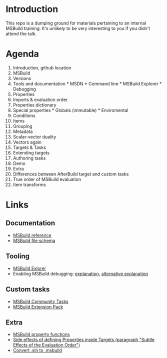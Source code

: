 # Introduction

This repo is a dumping ground for materials pertaining to an internal MSBuild training.
It's unlikely to be very interesting to you if you didn't attend the talk.

# Agenda
1. Introduction, github location
2. MSBuild
  1. Versions
  2. Tools and documentation
    * MSDN
    * Command line
    * MSBuild Explorer
    * Debugging
3. Properties
  1. Imports & evaluation order
  2. Properties dictionary
  3. Special properties
    * Globals (immutable)
    * Enviromental
  4. Conditions
4. Items
  1. Grouping
  2. Metadata
  3. Scalar-vector duality
  4. Vectors again
5. Targets & Tasks
  1. Extending targets
  2. Authoring tasks
6. Demo
7. Extra
  1. Differences between AfterBuild target and custom tasks
  2. True order of MSBuild evaluation
  3. Item transforms

# Links

## Documentation
* [MSBuild reference](https://msdn.microsoft.com/en-us/library/0k6kkbsd.aspx)
* [MSBuild file schema](https://msdn.microsoft.com/en-us/library/5dy88c2e.aspx)

## Tooling
* [MSBuild Exlorer](http://www.msbuildexplorer.com/)
* Enabling MSBuild debugging: [explanation](http://blogs.msdn.com/b/visualstudio/archive/2010/07/06/debugging-msbuild-script-with-visual-studio.aspx), [alternative explanation](http://stackoverflow.com/a/28155244)

## Custom tasks
* [MSBuild Community Tasks](https://github.com/loresoft/msbuildtasks)
* [MSBuild Extension Pack](http://www.msbuildextensionpack.com/)

## Extra
* [MSBuild property functions](http://blogs.msdn.com/b/visualstudio/archive/2010/04/02/msbuild-property-functions.aspx)
* [Side effects of defining Properties inside Targets (paragraph "Subtle Effects of the Evaluation Order")](https://msdn.microsoft.com/en-us/library/dd997067.aspx)
* [Convert .sln to .msbuild](http://stackoverflow.com/a/3888083)